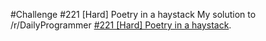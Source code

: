#Challenge #221 [Hard] Poetry in a haystack
My solution to /r/DailyProgrammer [#221 [Hard] Poetry in a haystack](http://www.reddit.com/r/dailyprogrammer/comments/3bzipa/20150703_challenge_221_hard_poetry_in_a_haystack/).
